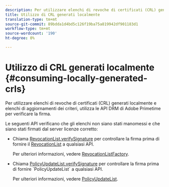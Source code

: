 ```yaml
---
description: Per utilizzare elenchi di revoche di certificati (CRL) generati localmente e elenchi di aggiornamenti dei criteri, utilizza le API DRM di Adobe Primetime per verificare la firma.
title: Utilizzo di CRL generati localmente
translation-type: tm+mt
source-git-commit: 89bdda1d4bd5c126f19ba75a819942df901183d1
workflow-type: tm+mt
source-wordcount: '190'
ht-degree: 0%

---
```



# Utilizzo di CRL generati localmente {#consuming-locally-generated-crls}

Per utilizzare elenchi di revoche di certificati (CRL) generati localmente e elenchi di aggiornamenti dei criteri, utilizza le API DRM di Adobe Primetime per verificare la firma.

Le seguenti API verificano che gli elenchi non siano stati manomessi e che siano stati firmati dal server licenze corretto:

* Chiama [RevocationList.verifySignature](https://help.adobe.com/en_US/primetime/api/drm-apis/server/javadocs-flashaccess-pro/com/adobe/flashaccess/sdk/revocation/RevocationList.html#verifySignature(java.security.cert.X509Certificate)) per controllare la firma prima di fornire il [RevocationList](https://help.adobe.com/en_US/primetime/api/drm-apis/server/javadocs-flashaccess-pro/com/adobe/flashaccess/sdk/revocation/RevocationList.html) a qualsiasi API.

   Per ulteriori informazioni, vedere [RevocationListFactory](https://help.adobe.com/en_US/primetime/api/drm-apis/server/javadocs-flashaccess-pro/com/adobe/flashaccess/sdk/revocation/RevocationListFactory.html).

* Chiama [PolicyUpdateList.verifySignature](https://help.adobe.com/en_US/primetime/api/drm-apis/server/javadocs-flashaccess-pro/com/adobe/flashaccess/sdk/policyupdate/PolicyUpdateList.html#verifySignature(java.security.cert.X509Certificate)) per controllare la firma prima di fornire `PolicyUpdateList` a qualsiasi API.

   Per ulteriori informazioni, vedere [PolicyUpdateList](https://help.adobe.com/en_US/primetime/api/drm-apis/server/javadocs-flashaccess-pro/com/adobe/flashaccess/sdk/policyupdate/PolicyUpdateList.html).

